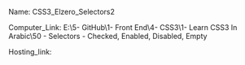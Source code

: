 
Name: CSS3_Elzero_Selectors2

Computer_Link: E:\5- GitHub\1- Front End\4- CSS3\1- Learn CSS3 In Arabic\50 - Selectors - Checked, Enabled, Disabled, Empty

Hosting_link:

